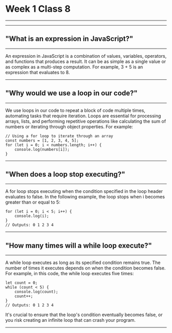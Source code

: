 # Week 1 Class 8
- - - - - - - - - - - - - - - -
- - - - - - - - - - - - - - - -
## "What is an expression in JavaScript?"
- - - - - - - - - - - - - - - -
An expression in JavaScript is a combination of values, variables, operators, and functions that produces a result. It can be as simple as a single value or as complex as a multi-step computation. For example, 3 + 5 is an expression that evaluates to 8.
- - - - - - - - - - - - - - - -
## "Why would we use a loop in our code?"
- - - - - - - - - - - - - - - -
We use loops in our code to repeat a block of code multiple times, automating tasks that require iteration. Loops are essential for processing arrays, lists, and performing repetitive operations like calculating the sum of numbers or iterating through object properties. For example:
```
// Using a for loop to iterate through an array
const numbers = [1, 2, 3, 4, 5];
for (let i = 0; i < numbers.length; i++) {
    console.log(numbers[i]);
}
```
- - - - - - - - - - - - - - - -
## "When does a loop stop executing?"
- - - - - - - - - - - - - - - -
A for loop stops executing when the condition specified in the loop header evaluates to false. In the following example, the loop stops when i becomes greater than or equal to 5:

```
for (let i = 0; i < 5; i++) {
    console.log(i);
}
// Outputs: 0 1 2 3 4
```
- - - - - - - - - - - - - - - -
## "How many times will a while loop execute?"
- - - - - - - - - - - - - - - -
A while loop executes as long as its specified condition remains true. The number of times it executes depends on when the condition becomes false. For example, in this code, the while loop executes five times:

```
let count = 0;
while (count < 5) {
    console.log(count);
    count++;
}
// Outputs: 0 1 2 3 4
```
It's crucial to ensure that the loop's condition eventually becomes false, or you risk creating an infinite loop that can crash your program.
- - - - - - - - - - - - - - - - 